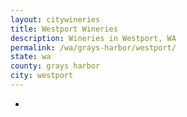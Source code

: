 ```yaml
---
layout: citywineries
title: Westport Wineries
description: Wineries in Westport, WA
permalink: /wa/grays-harbor/westport/
state: wa
county: grays harbor
city: westport
---
```

-
